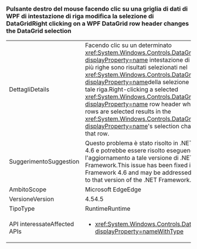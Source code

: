 ### <a name="right-clicking-on-a-wpf-datagrid-row-header-changes-the-datagrid-selection"></a><span data-ttu-id="98372-101">Pulsante destro del mouse facendo clic su una griglia di dati di WPF di intestazione di riga modifica la selezione di DataGrid</span><span class="sxs-lookup"><span data-stu-id="98372-101">Right clicking on a WPF DataGrid row header changes the DataGrid selection</span></span>

|   |   |
|---|---|
|<span data-ttu-id="98372-102">Dettagli</span><span class="sxs-lookup"><span data-stu-id="98372-102">Details</span></span>|<span data-ttu-id="98372-103">Facendo clic su un determinato <xref:System.Windows.Controls.DataGrid?displayProperty=name> intestazione di riga anche se più righe sono risultati selezionati nel <xref:System.Windows.Controls.DataGrid?displayProperty=name>della selezione modifica solo tale riga.</span><span class="sxs-lookup"><span data-stu-id="98372-103">Right-clicking a selected <xref:System.Windows.Controls.DataGrid?displayProperty=name> row header while multiple rows are selected results in the <xref:System.Windows.Controls.DataGrid?displayProperty=name>'s selection changing to only that row.</span></span>|
|<span data-ttu-id="98372-104">Suggerimento</span><span class="sxs-lookup"><span data-stu-id="98372-104">Suggestion</span></span>|<span data-ttu-id="98372-105">Questo problema è stato risolto in .NET Framework 4.6 e potrebbe essere risolto eseguendo l'aggiornamento a tale versione di .NET Framework.</span><span class="sxs-lookup"><span data-stu-id="98372-105">This issue has been fixed in the .NET Framework 4.6 and may be addressed by upgrading to that version of the .NET Framework.</span></span>|
|<span data-ttu-id="98372-106">Ambito</span><span class="sxs-lookup"><span data-stu-id="98372-106">Scope</span></span>|<span data-ttu-id="98372-107">Microsoft Edge</span><span class="sxs-lookup"><span data-stu-id="98372-107">Edge</span></span>|
|<span data-ttu-id="98372-108">Versione</span><span class="sxs-lookup"><span data-stu-id="98372-108">Version</span></span>|<span data-ttu-id="98372-109">4.5</span><span class="sxs-lookup"><span data-stu-id="98372-109">4.5</span></span>|
|<span data-ttu-id="98372-110">Tipo</span><span class="sxs-lookup"><span data-stu-id="98372-110">Type</span></span>|<span data-ttu-id="98372-111">Runtime</span><span class="sxs-lookup"><span data-stu-id="98372-111">Runtime</span></span>|
|<span data-ttu-id="98372-112">API interessate</span><span class="sxs-lookup"><span data-stu-id="98372-112">Affected APIs</span></span>|<ul><li><xref:System.Windows.Controls.DataGrid.%23ctor?displayProperty=nameWithType></li></ul>|

